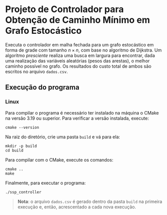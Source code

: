 # Projeto de Controlador para Obtenção de Caminho Mínimo em Grafo Estocástico

Executa o controlador em malha fechada para um grafo estocástico em forma de grade com tamanho $n \times n$, com base no algoritmo de Dijkstra. Um algoritmo *presciente* realiza uma busca em largura para encontrar, dada uma realização das variáveis aleatórias (pesos das arestas), o melhor caminho possível no grafo. Os resultados do custo total de ambos são escritos no arquivo `dados.csv`.

## Execução do programa
### Linux
Para compilar o programa é necessário ter instalado na máquina o CMake na versão 3.19 ou superior. Para verificar a versão instalada, execute:

	cmake --version

Na raiz do diretório, crie uma pasta `build` e vá para ela:

    mkdir -p build
    cd build

Para compilar com o CMake, execute os comandos:

    cmake ..
    make

Finalmente, para executar o programa:

    ./ssp_controller

> **Nota**: o arquivo `dados.csv` é gerado dentro da pasta `build` na primeira execução e, então, acrescentado a cada nova execução.
